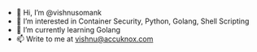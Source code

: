 - 👋 Hi, I’m @vishnusomank
- 👀 I’m interested in Container Security, Python, Golang, Shell Scripting
- 🌱 I’m currently learning Golang
- 📫 Write to me at vishnu@accuknox.com

<!---
vishnusomank/vishnusomank is a ✨ special ✨ repository because its `README.md` (this file) appears on your GitHub profile.
You can click the Preview link to take a look at your changes.
--->

